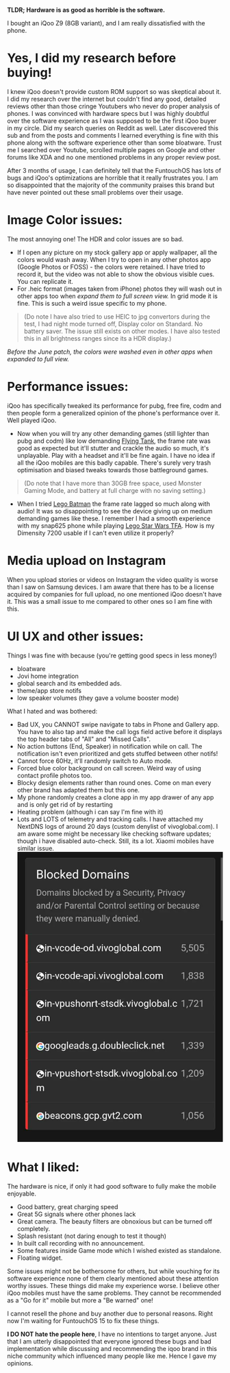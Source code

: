 **TLDR; Hardware is as good as horrible is the software.**

I bought an iQoo Z9 (8GB variant), and I am really dissatisfied with the phone.

# Yes, I did my research before buying!

I knew iQoo doesn't provide custom ROM support so was skeptical about it. I did my research over the internet but couldn't find any good, detailed reviews other than those cringe Youtubers who never do proper analysis of phones. I was convinced with hardware specs but I was highly doubtful over the software experience as I was supposed to be the first iQoo buyer in my circle. Did my search queries on Reddit as well. Later discovered this sub and from the posts and comments I learned everything is fine with this phone along with the software experience other than some bloatware. Trust me I searched over Youtube, scrolled multiple pages on Google and other forums like XDA and no one mentioned problems in any proper review post.

After 3 months of usage, I can definitely tell that the FuntouchOS has lots of bugs and iQoo's optimizations are horrible that it really frustrates you. I am so disappointed that the majority of the community praises this brand but have never pointed out these small problems over their usage.

# Image Color issues:

The most annoying one! The HDR and color issues are so bad.

* If I open any picture on my stock gallery app or apply wallpaper, all the colors would wash away. When I try to open in any other photos app (Google Photos or FOSS) - the colors were retained. I have tried to record it, but the video was not able to show the obvious visible cues. You can replicate it.
* For .heic format (images taken from iPhone) photos they will wash out in other apps too when *expand them to full screen view.* In grid mode it is fine. This is such a weird issue specific to my phone.

>(Do note I have also tried to use HEIC to jpg convertors during the test, I had night mode turned off, Display color on Standard. No battery saver. The issue still exists on other modes. I have also tested this in all brightness ranges since its a HDR display.)

*Before the June patch, the colors were washed even in other apps when expanded to full view.*

# Performance issues:

iQoo has specifically tweaked its performance for pubg, free fire, codm and then people form a generalized opinion of the phone's performance over it. Well played iQoo.

* Now when you will try any other demanding games (still lighter than pubg and codm) like low demanding [Flying Tank](https://play.google.com/store/apps/details?id=net.hexage.flt), the frame rate was good as expected but it'll stutter and crackle the audio so much, it's unplayable. Play with a headset and it'll be fine again. I have no idea if all the iQoo mobiles are this badly capable. There's surely very trash optimisation and biased tweaks towards those battleground games.

>(Do note that I have more than 30GB free space, used Monster Gaming Mode, and battery at full charge with no saving setting.)

* When I tried [Lego Batman](https://play.google.com/store/apps/details?id=com.wb.goog.lbbg) the frame rate lagged so much along with audio! It was so disappointing to see the device giving up on medium demanding games like these. I remember I had a smooth experience with my snap625 phone while playing [Lego Star Wars TFA](https://play.google.com/store/apps/details?id=com.wb.goog.legoswtfa&hl=en). How is my Dimensity 7200 usable if I can't even utilize it properly?

# Media upload on Instagram

When you upload stories or videos on Instagram the video quality is worse than I saw on Samsung devices. I am aware that there has to be a license acquired by companies for full upload, no one mentioned iQoo doesn't have it. This was a small issue to me compared to other ones so I am fine with this.

# UI UX and other issues:

Things I was fine with because (you're getting good specs in less money!)

* bloatware
* Jovi home integration
* global search and its embedded ads.
* theme/app store notifs
* low speaker volumes (they gave a volume booster mode)

What I hated and was bothered:

* Bad UX, you CANNOT swipe navigate to tabs in Phone and Gallery app. You have to also tap and make the call logs field active before it displays the top header tabs of "All" and "Missed Calls".
* No action buttons (End, Speaker) in notification while on call. The notification isn't even prioritized and gets stuffed between other notifs!
* Cannot force 60Hz, it'll randomly switch to Auto mode.
* Forced blue color background on call screen. Weird way of using contact profile photos too.
* Blocky design elements rather than round ones. Come on man every other brand has adapted them but this one.
* My phone randomly creates a clone app in my app drawer of any app and is only get rid of by restarting
* Heating problem (although i can say I'm fine with it)
* Lots and LOTS of telemetry and tracking calls. I have attached my NextDNS logs of around 20 days (custom denylist of vivoglobal.com). I am aware some might be necessary like checking software updates; though i have disabled auto-check. Still, its a lot. Xiaomi mobiles have similar issue.
![NextDNS iQoo blocks](iqoodns.jpg)

# What I liked:

The hardware is nice, if only it had good software to fully make the mobile enjoyable.

* Good battery, great charging speed
* Great 5G signals where other phones lack
* Great camera. The beauty filters are obnoxious but can be turned off completely.
* Splash resistant (not daring enough to test it though)
* In built call recording with no announcement.
* Some features inside Game mode which I wished existed as standalone.
* Floating widget.

Some issues might not be bothersome for others, but while vouching for its software experience none of them clearly mentioned about these attention worthy issues. These things did make my experience worse. I believe other iQoo mobiles must have the same problems. They cannot be recommended as a "Go for it" mobile but more a "Be warned" one!

I cannot resell the phone and buy another due to personal reasons. Right now I'm waiting for FuntouchOS 15 to fix these things.

**I DO NOT hate the people here**, I have no intentions to target anyone. Just that I am utterly disappointed that everyone ignored these bugs and bad implementation while discussing and recommending the iqoo brand in this niche community which influenced many people like me. Hence I gave my opinions.